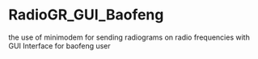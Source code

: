 # RadioGR_GUI_Baofeng
the use of minimodem for sending radiograms on radio frequencies with GUI Interface for baofeng user
